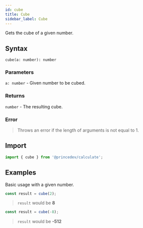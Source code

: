 ```yaml
---
id: cube
title: Cube
sidebar_label: Cube
---
```


Gets the cube of a given number.

## Syntax

`cube(a: number): number`

### Parameters

`a: number` - Given number to be cubed.

### Returns

`number` - The resulting cube.

### Error

> Throws an error if the length of arguments is not equal to 1.

## Import

```javascript
import { cube } from '@princedev/calculate';
```

## Examples

Basic usage with a given number.

```javascript
const result = cube(2);
```

> `result` would be **8**

```javascript
const result = cube(-8);
```

> `result` would be **-512**